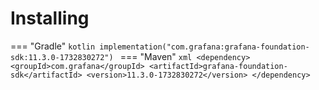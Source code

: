 # Installing

=== "Gradle"
    ```kotlin
    implementation("com.grafana:grafana-foundation-sdk:11.3.0-1732830272")
    ```
=== "Maven"
    ```xml
    <dependency>
        <groupId>com.grafana</groupId>
        <artifactId>grafana-foundation-sdk</artifactId>
        <version>11.3.0-1732830272</version>
    </dependency>
    ```
